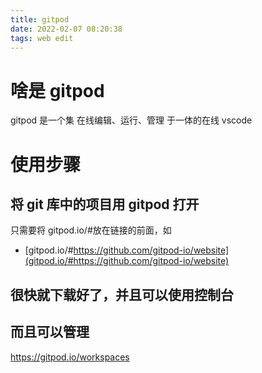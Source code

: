 ```yaml
---
title: gitpod
date: 2022-02-07 08:20:38
tags: web edit
---
```


# 啥是 gitpod

gitpod 是一个集 在线编辑、运行、管理 于一体的在线 vscode

# 使用步骤

## 将 git 库中的项目用 gitpod 打开

只需要将 gitpod.io/#放在链接的前面，如

- [gitpod.io/#https://github.com/gitpod-io/website](gitpod.io/#https://github.com/gitpod-io/website)

## 很快就下载好了，并且可以使用控制台

## 而且可以管理

https://gitpod.io/workspaces
